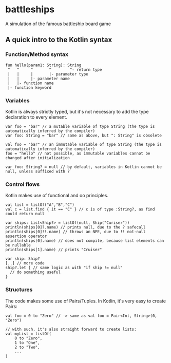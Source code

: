 # battleships

A simulation of the famous battleship board game


## A quick intro to the Kotlin syntax

### Function/Method syntax

```
fun hello(param1: String): String
 ^   ^     ^       ^        ^- return type
 |   |     |       |- parameter type
 |   |     |- parameter name
 |   |- function name
 |- function keyword
```

### Variables

Kotlin is always strictly typed, but it's not necessary to add the type declaration to every element.
```
var foo = "bar" // a mutable variable of type String (the type is automatically inferred by the compiler)
var foo: String = "bar" // same as above, but ": String" is obsolete

val foo = "bar" // an immutable variable of type String (the type is automatically inferred by the compiler)
foo = "hello" // not possible, as immutable variables cannot be changed after initialization

var foo: String? = null // by default, variables in Kotlin cannot be null, unless suffixed with ?
```

### Control flows

Kotlin makes use of functional and oo principles.
```
val list = listOf("A","B","C")
val c = list.find { it == "C" } // c is of type :String?, as find could return null

var ships: List<Ship?> = listOf(null, Ship("Curiser"))
println(ships[0]?.name) // prints null, due to the ? safecall
println(ships[0]!!.name) // throws an NPE, due to !! not-null assertion operator
println(ships[0].name) // does not compile, because list elements can be nullable
println(ships[1].name) // prints "Cruiser"

var ship: Ship?
[..] // more code
ship?.let { // same logic as with "if ship != null"
  // do something useful
}
```

### Structures

The code makes some use of Pairs/Tuples. In Kotlin, it's very easy to create Pairs:
```
val foo = 0 to "Zero" // -> same as val foo = Pair<Int, String>(0, "Zero")

// with such, it's also straight forward to create lists:
val myList = listOf(
    0 to "Zero",
    1 to "One",
    2 to "Two",
    ...
)
```
